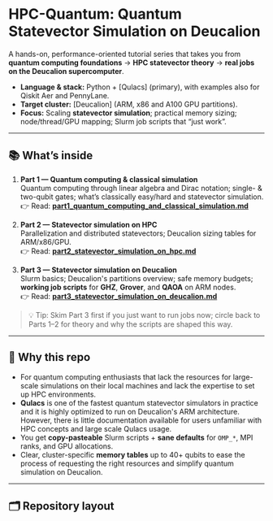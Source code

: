 # HPC-Quantum: Quantum Statevector Simulation on Deucalion

A hands-on, performance-oriented tutorial series that takes you from
**quantum computing foundations** → **HPC statevector theory** → **real jobs on the Deucalion supercomputer**.

- **Language & stack:** Python + [Qulacs] (primary), with examples also for Qiskit Aer and PennyLane.
- **Target cluster:** [Deucalion] (ARM, x86 and A100 GPU partitions).
- **Focus:** Scaling **statevector simulation**; practical memory sizing; node/thread/GPU mapping; Slurm job scripts that “just work”.

---

## 📚 What’s inside

1. **Part 1 — Quantum computing & classical simulation**  
   Quantum computing through linear algebra and Dirac notation; single- & two-qubit gates; what’s classically easy/hard and statevector simulation.  
   👉 Read: **[part1_quantum_computing_and_classical_simulation.md](part1_quantum_computing_and_classical_simulation.md)**  

2. **Part 2 — Statevector simulation on HPC**  
   Parallelization and distributed statevectors; Deucalion sizing tables for ARM/x86/GPU.  
   👉 Read: **[part2_statevector_simulation_on_hpc.md](part2_statevector_simulation_on_hpc.md)**  

3. **Part 3 — Statevector simulation on Deucalion**  
   Slurm basics; Deucalion's partitions overview; safe memory budgets; **working job scripts** for **GHZ**, **Grover**, and **QAOA** on ARM nodes.  
   👉 Read: **[part3_statevector_simulation_on_deucalion.md](part3_statevector_simulation_on_deucalion.md)**  

> 💡 Tip: Skim Part 3 first if you just want to run jobs now; circle back to Parts 1–2 for theory and why the scripts are shaped this way.

---

## 🔎 Why this repo

- For quantum computing enthusiasts that lack the resources for large-scale simulations on their local machines and lack the expertise to set up HPC environments.
- **Qulacs** is one of the fastest quantum statevector simulators in practice and it is highly optimized to run on Deucalion's ARM architecture. However, there is little documentation available for users unfamiliar with HPC concepts and large scale Qulacs usage.
- You get **copy-pasteable** Slurm scripts + **sane defaults** for `OMP_*`, MPI ranks, and GPU allocations.
- Clear, cluster-specific **memory tables** up to 40+ qubits to ease the process of requesting the right resources and simplify quantum simulation on Deucalion.

---

## 🗂️ Repository layout